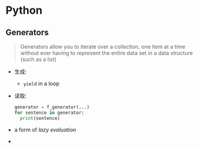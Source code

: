 # Python



## Generators

> Generators allow you to iterate over a collection, one item at a time without ever having to represent the entire data set in a data structure (such as a list)

- 生成: 

  - `yield` in a loop

- 读取:

  ```python
  generator = f_generator(...)
  for sentence in generator:
    print(sentence)
  ```

- a form of *lazy evaluation*

- 

  